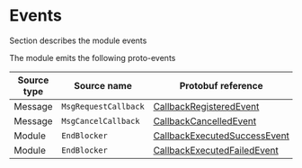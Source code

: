 # Events

Section describes the module events

The module emits the following proto-events

| Source type | Source name          | Protobuf  reference                                                                  |
| ----------- | -------------------- |--------------------------------------------------------------------------------------|
| Message     | `MsgRequestCallback` | [CallbackRegisteredEvent](../../../proto/osmosis/callback/v1beta1/events.proto#L12)       |
| Message     | `MsgCancelCallback`  | [CallbackCancelledEvent](../../../proto/osmosis/callback/v1beta1/events.proto#L28)        |
| Module      | `EndBlocker`         | [CallbackExecutedSuccessEvent](../../../proto/osmosis/callback/v1beta1/events.proto#L46)  |
| Module      | `EndBlocker`         | [CallbackExecutedFailedEvent](../../../proto/osmosis/callback/v1beta1/events.proto#L59)   |
